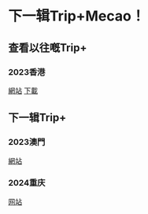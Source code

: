 # 下一辑Trip+Mecao！
## 查看以往嘅Trip+
### 2023香港
[網站](./hk2023)
[下載](https://www.123pan.com/s/2p39-IIhl.html)
## 下一辑Trip+
### 2023澳門
[網站](./mo2023)
### 2024重庆
[网站](./cq2024)